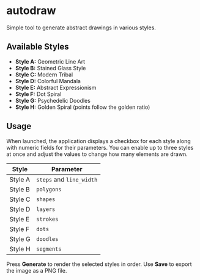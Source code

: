 # autodraw
Simple tool to generate abstract drawings in various styles.

## Available Styles

- **Style A:** Geometric Line Art
- **Style B:** Stained Glass Style
- **Style C:** Modern Tribal
- **Style D:** Colorful Mandala
- **Style E:** Abstract Expressionism
- **Style F:** Dot Spiral
- **Style G:** Psychedelic Doodles
- **Style H:** Golden Spiral (points follow the golden ratio)

## Usage

When launched, the application displays a checkbox for each style along with
numeric fields for their parameters. You can enable up to three styles at once
and adjust the values to change how many elements are drawn.

| Style | Parameter |
|-------|-----------|
| Style A | `steps` and `line_width` |
| Style B | `polygons` |
| Style C | `shapes` |
| Style D | `layers` |
| Style E | `strokes` |
| Style F | `dots` |
| Style G | `doodles` |
| Style H | `segments` |

Press **Generate** to render the selected styles in order. Use **Save** to
export the image as a PNG file.
